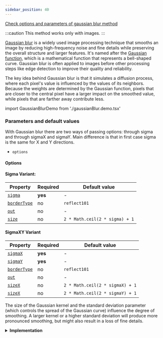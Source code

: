 ```yaml
---
sidebar_position: 40
---
```


[Check options and parameters of gaussian blur method](https://image-js.github.io/image-js-typescript/classes/Image.html#gaussianBlur 'link on github io')

:::caution
This method works only with images.
:::

[Gaussian blur](https://en.wikipedia.org/wiki/Gaussian_blur 'Wikipedia link on gaussian blur') is a widely used image processing technique that smooths an image by reducing high-frequency noise and fine details while preserving the overall structure and larger features. It's named after the [Gaussian function](https://en.wikipedia.org/wiki/Gaussian_function 'wikipedia link on Gaussian function'), which is a mathematical function that represents a bell-shaped curve. Gaussian blur is often applied to images before other processing steps like edge detection to improve their quality and reliability.

The key idea behind Gaussian blur is that it simulates a diffusion process, where each pixel's value is influenced by the values of its neighbors. Because the weights are determined by the Gaussian function, pixels that are closer to the central pixel have a larger impact on the smoothed value, while pixels that are farther away contribute less.

import GaussianBlurDemo from './gaussianBlur.demo.tsx'

<GaussianBlurDemo />

### Parameters and default values

With Gaussian blur there are two ways of passing options: through sigma and through sigmaX and sigmaY. Main difference is that in first case sigma is the same for X and Y directions.

- `options`

#### Options

#### Sigma Variant:

| Property                                                                                                           | Required | Default value                  |
| ------------------------------------------------------------------------------------------------------------------ | -------- | ------------------------------ |
| [`sigma`](https://image-js.github.io/image-js-typescript/interfaces/GaussianBlurSigmaOptions.html#sigma)           | **yes**  | -                              |
| [`borderType`](https://image-js.github.io/image-js-typescript/interfaces/GaussianBlurSigmaOptions.html#borderType) | no       | `reflect101`                   |
| [`out`](https://image-js.github.io/image-js-typescript/interfaces/GaussianBlurSigmaOptions.html#out)               | no       | -                              |
| [`size`](https://image-js.github.io/image-js-typescript/interfaces/GaussianBlurSigmaOptions.html#size)             | no       | `2 * Math.ceil(2 * sigma) + 1` |

#### SigmaXY Variant

| Property                                                                                                        | Required | Default value                   |
| --------------------------------------------------------------------------------------------------------------- | -------- | ------------------------------- |
| [`sigmaX`](https://image-js.github.io/image-js-typescript/interfaces/GaussianBlurXYOptions.html#sigmaX)         | **yes**  | -                               |
| [`sigmaY`](https://image-js.github.io/image-js-typescript/interfaces/GaussianBlurXYOptions.html#sigmaY)         | **yes**  | -                               |
| [`borderType`](https://image-js.github.io/image-js-typescript/interfaces/GaussianBlurXYOptions.html#borderType) | no       | `reflect101`                    |
| [`out`](https://image-js.github.io/image-js-typescript/interfaces/GaussianBlurXYOptions.html#out)               | no       | -                               |
| [`sizeX`](https://image-js.github.io/image-js-typescript/interfaces/GaussianBlurXYOptions.html#sizeX)           | no       | `2 * Math.ceil(2 * sigmaX) + 1` |
| [`sizeX`](https://image-js.github.io/image-js-typescript/interfaces/GaussianBlurXYOptions.html#sizeY)           | no       | `2 * Math.ceil(2 * sigmaY) + 1` |

The size of the Gaussian kernel and the standard deviation parameter (which controls the spread of the Gaussian curve) influence the degree of smoothing. A larger kernel or a higher standard deviation will produce more pronounced smoothing, but might also result in a loss of fine details.

<details>
<summary>
<b>Implementation</b>
 </summary>

Here's how Gaussian blur is implemented in ImageJS:

_Kernel Definition_: The core concept of Gaussian blur involves [convolving](../../Glossary.md#convolution 'glossary link on convolution') the image with a Gaussian [kernel](../../Glossary.md#kernel 'glossary link on kernel'), also known as a Gaussian filter or mask. This kernel's values are arranged in a way that creates a symmetric, bell-shaped pattern around the center of the kernel to approximate Gaussian function.

_Convolution Operation_: The Gaussian kernel is applied to the image using a convolution operation. This involves placing the kernel's center over each pixel in the image and performing element-wise multiplication of the kernel's values with the corresponding pixel values in the neighborhood. The results of these multiplications are summed up to compute the new value for the central pixel.

_Weighted Averaging_: The Gaussian kernel values create a weighting scheme that favors pixels closer to the center of the kernel and decreases the influence of pixels farther away. This is because the Gaussian function is symmetrically distributed around its center, resulting in stronger weights for nearby pixels and weaker weights for distant ones.

_Smoothing Effect_: As the convolution operation is applied across the entire image, each pixel's value is replaced with a weighted average of its neighboring pixels' values. This process effectively reduces the intensity variations caused by noise and fine details, resulting in a smoothed version of the image.

</details>
